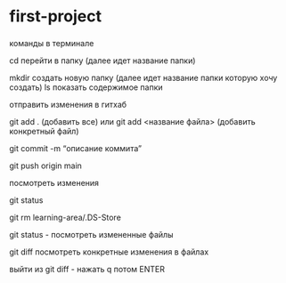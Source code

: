 # first-project
### 
команды в терминале

cd перейти в папку (далее идет название папки)

mkdir создать новую папку (далее идет название папки которую хочу создать)
ls показать содержимое папки

отправить изменения в гитхаб

git add . (добавить все) или git add <название файла> (добавить конкретный файл)

git commit -m “описание коммита”

git push origin main

посмотреть изменения 

git status

git rm learning-area/.DS-Store

git status  - посмотреть измененные файлы

git diff посмотреть конкретные изменения в файлах

выйти из git diff - нажать q потом  ENTER